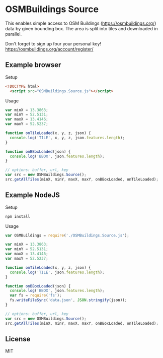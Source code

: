 # OSMBuildings Source

This enables simple access to OSM Buildings (https://osmbuildings.org/) data by given bounding box.
The area is split into tiles and downloaded in parallel.

Don't forget to sign up four your personal key!
https://osmbuildings.org/account/register/


## Example browser

Setup

~~~html
<!DOCTYPE html>
  <script src="OSMBuildings.Source.js"></script>
~~~

Usage

~~~js
var minX = 13.3863;
var minY = 52.5131;
var maxX = 13.4146;
var maxY = 52.5237;

function onTileLoaded(x, y, z, json) {
  console.log('TILE', x, y, z, json.features.length);
}

function onBBoxLoaded(json) {
  console.log('BBOX', json.features.length);
}

// options: buffer, url, key
var src = new OSMBuildings.Source();
src.getAllTiles(minX, minY, maxX, maxY, onBBoxLoaded, onTileLoaded);
~~~

## Example NodeJS

Setup

~~~js
npm install
~~~

Usage

~~~js
var OSMBuildings = require('./OSMBuildings.Source.js');

var minX = 13.3863;
var minY = 52.5131;
var maxX = 13.4146;
var maxY = 52.5237;

function onTileLoaded(x, y, z, json) {
  console.log('TILE', json.features.length);
}

function onBBoxLoaded(json) {
  console.log('BBOX', json.features.length);
  var fs = require('fs');
  fs.writeFileSync('data.json', JSON.stringify(json));
}

// options: buffer, url, key
var src = new OSMBuildings.Source();
src.getAllTiles(minX, minY, maxX, maxY, onBBoxLoaded, onTileLoaded);
~~~


## License

MIT
